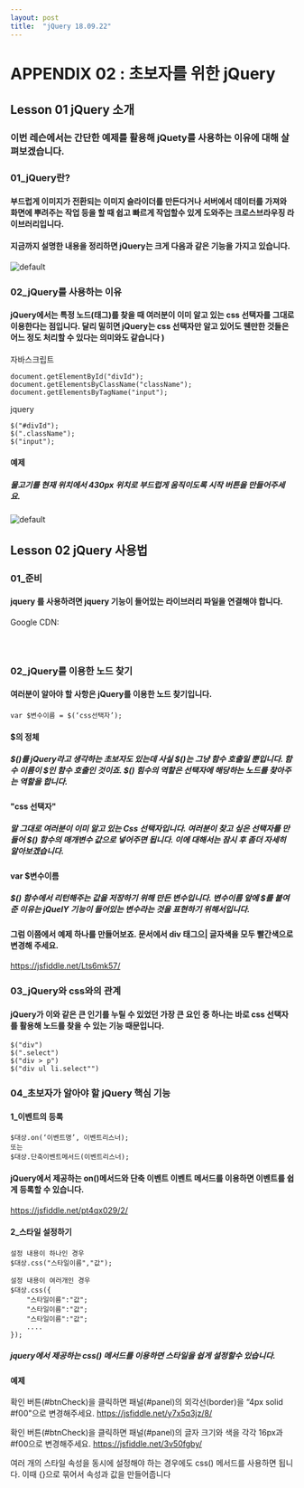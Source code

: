 ```yaml
---
layout: post
title:  "jQuery 18.09.22"
---
```


APPENDIX 02 : 초보자를 위한 jQuery 
=============

Lesson 01 jQuery 소개 
-------------

### 이번 레슨에서는 간단한 예제를 활용해 jQuety를 사용하는 이유에 대해 살펴보겠습니다. 

### 01_jQuery란? 

####  부드럽게 이미지가 전환되는 이미지 슬라이더를 만든다거나 서버에서 데이터를 가져와 화면에 뿌려주는 작업 등을 할 때 쉽고 빠르게 작업할수 있게 도와주는 크로스브라우징 라이브러리입니다.

#### 지금까지 설명한 내용을 정리하면 jQuery는 크게 다음과 같은 기능을 가지고 있습니다. 
![default](https://user-images.githubusercontent.com/42795906/45803883-ac635300-bcf5-11e8-9113-c7255c1ff54b.jpg)


### 02_jQuery를 사용하는 이유

#### jQuery에서는 특정 노드(태그)를 찾을 때 여러분이 이미 알고 있는 css 선택자를 그대로 이용한다는 점입니다. 달리 밀히면 jQuery는 css 선택자만 알고 있어도 웬만한 것들은 어느 정도 처리할 수 있다는 의미와도 같습니다 )

자바스크립트
<pre><code>document.getElementById("divId");
document.getElementsByClassName("className");
document.getElementsByTagName("input");</code></pre>

jquery
<pre><code>$("#divId");
$(".className");
$("input");</code></pre>

#### 예제

#####  물고기를 현재 위치에서 430px 위치로 부드럽게 움직이도록 시작 버튼을 만들어주세요.
![default](https://user-images.githubusercontent.com/42795906/45804493-3a8c0900-bcf7-11e8-8609-724cc82ae579.jpg)


Lesson 02 jQuery 사용법
-------------

### 01_준비

#### jquery 를 사용하려면 jquery 기능이 들어있는 라이브러리 파일을 연결해야 합니다.

Google CDN:
<pre><code><script src="https://ajax.googleapis.com/ajax/libs/jquery/3.3.1/jquery.min.js"></script>
<script>
$(document).ready(function(){
    
});
</script></code></pre>

### 02_jQuery를 이용한 노드 찾기 

####  여러분이 알아야 할 사항은 jQuery를 이용한 노드 찾기입니다. 

<pre><code>var $변수이름 = $(‘css선택자’);</code></pre>

#### $의 정체
##### $()를 jQuery라고 생각하는 초보자도 있는데 사실 $()는 그냥 함수 호출일 뿐입니다. 함수 이름이 $인 함수 호출인 것이죠. $() 힘수의 역할은 선택자에 해당하는 노드를 찾아주는 역할을 합니다.

#### "css 선택자"
##### 말 그대로 여러분이 이미 알고 있는 Css 선택자입니다. 여러분이 찾고 싶은 선택자를 만들어 $() 함수의 매개변수 값으로 넣어주면 됩니다. 이에 대해서는 잠시 후 좀더 자세히 알아보겠습니다. 

#### var $변수이름 
##### $() 함수에서 리턴해주는 값을 저장하기 위해 만든 변수입니다. 변수이름 앞에 $를 붙여준 이유는 jQuelY 기능이 들어있는 변수라는 것을 표현하기 위해서입니다. 

#### 그럼 이쯤에서 예제 하나를 만들어보죠.  문서에서 div 태그으| 글자색을 모두 빨간색으로 변경해 주세요. 
 
https://jsfiddle.net/Lts6mk57/

### 03_jQuery와 css와의 관계

####  jQuery가 이와 같은 큰 인기를 누릴 수 있었던 가장 큰 요인 중 하나는 바로 css 선택자를 활용해 노드를 찾을 수 있는 기능 때문입니다. 

<pre><code>$("div")
$(".select")
$("div > p")
$("div ul li.select"")</code></pre>

### 04_초보자가 알아야 할 jQuery 핵심 기능 

#### 1_이벤트의 등록

<pre><code>$대상.on(‘이벤트명’, 이벤트리스너);
또는
$대상.단축이벤트메서드(이벤트리스너);</code></pre>

#### jQuery에서 제공하는 on()메서드와 단축 이벤트 이벤트 메서드를 이용하면 이벤트를 쉽게 등록할 수 있습니다.

https://jsfiddle.net/pt4qx029/2/

#### 2_스타일 설정하기

<pre><code>설정 내용이 하나인 경우
$대상.css("스타일이름","값");

설정 내용이 여러개인 경우
$대상.css({
    "스타일이름":"값";
    "스타일이름":"값";
    "스타일이름":"값";
    ....
});</code></pre>

##### jquery에서 제공하는 css() 메서드를 이용하면 스타일을 쉽게 설정할수 있습니다.

#### 예제

확인 버튼(#btnCheck)을 클릭하면 패널(#panel)의 외각선(border)을 “4px solid #f00"으로 변경해주세요.
https://jsfiddle.net/y7x5q3jz/8/

확인 버튼(#btnCheck)을 클릭하면 패널(#panel)의 글자 크기와 색을 각각 16px과 #f00으로 변경해주세요.
https://jsfiddle.net/3v50fgby/

여러 개의 스타일 속성을 동시에 설정해야 하는 경우에도 css() 메서드를 사용하면 됩니다. 이때 {}으로 묶어서 속성과 값을 만들어줍니다 



